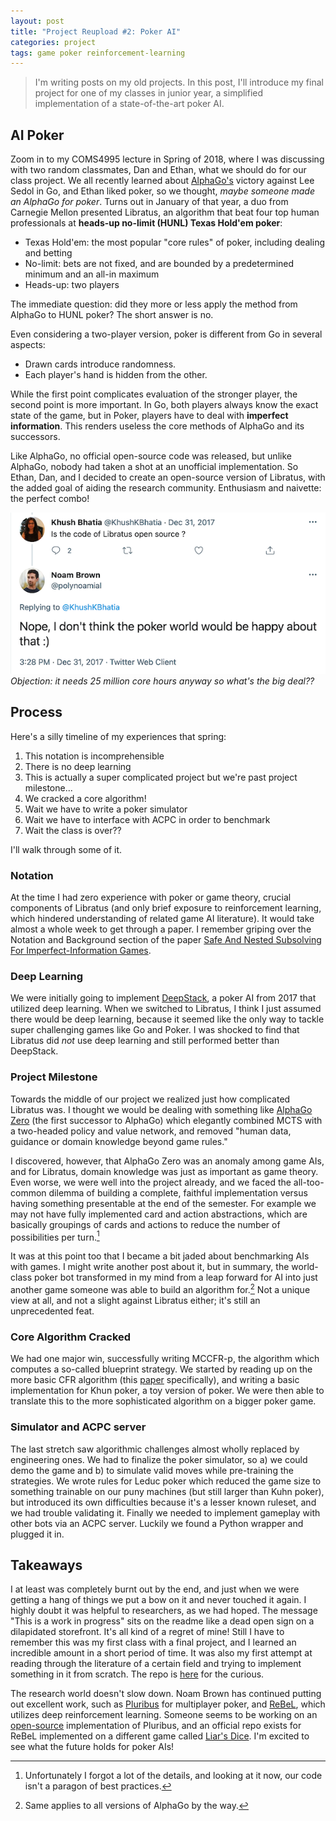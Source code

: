 ```yaml
---
layout: post
title: "Project Reupload #2: Poker AI"
categories: project
tags: game poker reinforcement-learning
---
```


> I'm writing posts on my old projects. In this post, I'll introduce my final project for one of my classes in junior year, a simplified implementation of a state-of-the-art poker AI.

<!--more-->

## AI Poker
Zoom in to my COMS4995 lecture in Spring of 2018, where I was discussing with two random classmates, Dan and Ethan, what we should do for our class project. We all recently learned about [AlphaGo's][ag] victory against Lee Sedol in Go, and Ethan liked poker, so we thought, *maybe someone made an AlphaGo for poker*. Turns out in January of that year, a duo from Carnegie Mellon presented Libratus, an algorithm that beat four top human professionals at **heads-up no-limit (HUNL) Texas Hold'em poker**:
- Texas Hold'em: the most popular "core rules" of poker, including dealing and betting
- No-limit: bets are not fixed, and are bounded by a predetermined minimum and an all-in maximum
- Heads-up: two players

The immediate question: did they more or less apply the method from AlphaGo to HUNL poker? The short answer is no.

Even considering a two-player version, poker is different from Go in several aspects:
- Drawn cards introduce randomness.
- Each player's hand is hidden from the other.

While the first point complicates evaluation of the stronger player, the second point is more important. In Go, both players always know the exact state of the game, but in Poker, players have to deal with **imperfect information**. This renders useless the core methods of AlphaGo and its successors.

Like AlphaGo, no official open-source code was released, but unlike AlphaGo, nobody had taken a shot at an unofficial implementation. So Ethan, Dan, and I decided to create an open-source version of Libratus, with the added goal of aiding the research community. Enthusiasm and naivette: the perfect combo!

![noam]
*Objection: it needs 25 million core hours anyway so what's the big deal??*

## Process
Here's a silly timeline of my experiences that spring:
1. This notation is incomprehensible
2. There is no deep learning
3. This is actually a super complicated project but we're past project milestone...
4. We cracked a core algorithm!
5. Wait we have to write a poker simulator
6. Wait we have to interface with ACPC in order to benchmark
7. Wait the class is over??

I'll walk through some of it.

### Notation
At the time I had zero experience with poker or game theory, crucial components of Libratus (and only brief exposure to reinforcement learning, which hindered understanding of related game AI literature). It would take almost a whole week to get through a paper. I remember griping over the Notation and Background section of the paper [Safe And Nested Subsolving For Imperfect-Information Games][sns].

### Deep Learning
We were initially going to implement [DeepStack][ds], a poker AI from 2017 that utilized deep learning. When we switched to Libratus, I think I just assumed there would be deep learning, because it seemed like the only way to tackle super challenging games like Go and Poker. I was shocked to find that Libratus did *not* use deep learning and still performed better than DeepStack.

### Project Milestone
Towards the middle of our project we realized just how complicated Libratus was. I thought we would be dealing with something like [AlphaGo Zero][agz] (the first successor to AlphaGo) which elegantly combined MCTS with a two-headed policy and value network, and removed "human data, guidance or domain knowledge beyond game rules."

I discovered, however, that AlphaGo Zero was an anomaly among game AIs, and for Libratus, domain knowledge was just as important as game theory. Even worse, we were well into the project already, and we faced the all-too-common dilemma of building a complete, faithful implementation versus having something presentable at the end of the semester. For example we may not have fully implemented card and action abstractions, which are basically groupings of cards and actions to reduce the number of possibilities per turn.[^forgot]

It was at this point too that I became a bit jaded about benchmarking AIs with games. I might write another post about it, but in summary, the world-class poker bot transformed in my mind from a leap forward for AI into just another game someone was able to build an algorithm for.[^same] Not a unique view at all, and not a slight against Libratus either; it's still an unprecedented feat.

### Core Algorithm Cracked
We had one major win, successfully writing MCCFR-p, the algorithm which computes a so-called blueprint strategy. We started by reading up on the more basic CFR algorithm (this [paper][cfr] specifically), and writing a basic implementation for Khun poker, a toy version of poker. We were then able to translate this to the more sophisticated algorithm on a bigger poker game.

### Simulator and ACPC server
The last stretch saw algorithmic challenges almost wholly replaced by engineering ones. We had to finalize the poker simulator, so a) we could demo the game and b) to simulate valid moves while pre-training the strategies. We wrote rules for Leduc poker which reduced the game size to something trainable on our puny machines (but still larger than Kuhn poker), but introduced its own difficulties because it's a lesser known ruleset, and we had trouble validating it. Finally we needed to implement gameplay with other bots via an ACPC server. Luckily we found a Python wrapper and plugged it in.

## Takeaways
I at least was completely burnt out by the end, and just when we were getting a hang of things we put a bow on it and never touched it again. I highly doubt it was helpful to researchers, as we had hoped. The message "This is a work in progress" sits on the readme like a dead open sign on a dilapidated storefront. It's all kind of a regret of mine! Still I have to remember this was my first class with a final project, and I learned an incredible amount in a short period of time. It was also my first attempt at reading through the literature of a certain field and trying to implement something in it from scratch. The repo is [here][libratus] for the curious.

The research world doesn't slow down. Noam Brown has continued putting out excellent work, such as [Pluribus][pluribus] for multiplayer poker, and [ReBeL][rebel], which utilizes deep reinforcement learning. Someone seems to be working on an [open-source] implementation of Pluribus, and an official repo exists for ReBeL implemented on a different game called [Liar's Dice][dice]. I'm excited to see what the future holds for poker AIs!

[^forgot]: Unfortunately I forgot a lot of the details, and looking at it now, our code isn't a paragon of best practices.
[^same]: Same applies to all versions of AlphaGo by the way.

[ag]: https://www.nature.com/articles/nature16961
[ds]: https://science.sciencemag.org/content/356/6337/508
[agz]: https://www.nature.com/articles/nature24270
[noam]: /assets/images/noam.png
[sns]: https://arxiv.org/abs/1705.02955
[cfr]: http://modelai.gettysburg.edu/2013/cfr/cfr.pdf
[libratus]: https://github.com/michalp21/coms4995-finalproj
[pluribus]: https://www.cs.cmu.edu/~noamb/papers/19-Science-Superhuman.pdf
[rebel]: https://arxiv.org/abs/2007.13544
[open-source]: https://github.com/fedden/poker_ai
[dice]: https://github.com/facebookresearch/rebel